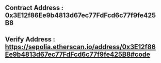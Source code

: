 ## Contract Address : 0x3E12f86Ee9b4813d67ec77FdFcd6c77f9fe425B8

## Verify Address : https://sepolia.etherscan.io/address/0x3E12f86Ee9b4813d67ec77FdFcd6c77f9fe425B8#code